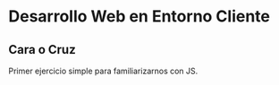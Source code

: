 # Desarrollo Web en Entorno Cliente

## Cara o Cruz

Primer ejercicio simple para familiarizarnos con JS.